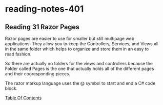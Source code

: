 # reading-notes-401


## Reading 31 Razor Pages

Razor pages are easier to use for smaller but still multipage web applications. They allow you to keep the Controllers, Services, and Views all in the same folder which helps to organize and store them in an easy to read fashion. 

So there are actually no folders for the views and controllers because the Folder called Pages is the one that actually holds all of the different pages and their cooresponding pieces. 

The razor markup language uses the @ symbol to start and end a C# code block.

[Table Of Contents](README.md)